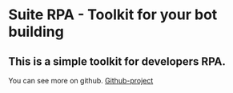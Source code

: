 # Suite RPA - Toolkit for your bot building

<h2>This is a simple toolkit for developers RPA.</h2>

You can see more on github.
[Github-project](https://github.com/CamiloCCarvalho/rpa_suite)
